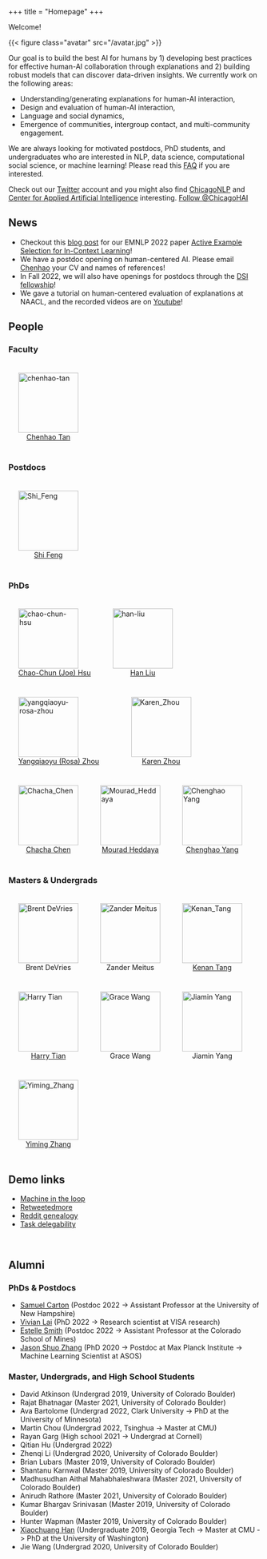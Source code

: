 +++
title = "Homepage"
+++

Welcome!

{{< figure class="avatar" src="/avatar.jpg" >}}

Our goal is to build the best AI for humans by 1) developing best practices for effective human-AI collaboration through explanations and 2) building robust models that can discover data-driven insights.
We currently work on the following areas:

* Understanding/generating explanations for human-AI interaction,
* Design and evaluation of human-AI interaction,
* Language and social dynamics,
* Emergence of communities, intergroup contact, and multi-community engagement.



We are always looking for motivated postdocs, PhD students, and undergraduates who are interested in NLP, data science, computational social science, or machine learning! Please read this [FAQ](https://chenhaot.com/faq.html) if you are interested. 

Check out our [Twitter](https://twitter.com/ChicagoHAI) account and you might also find [ChicagoNLP](https://twitter.com/ChicagoNLP) and [Center for Applied Artificial Intelligence](https://www.chicagobooth.edu/research/center-for-applied-artificial-intelligence) interesting.
<a href="https://twitter.com/ChicagoHAI?ref_src=twsrc%5Etfw" class="twitter-follow-button" data-show-count="false">Follow @ChicagoHAI</a><script async src="https://platform.twitter.com/widgets.js" charset="utf-8"></script>


## News

* Checkout this [blog post](https://chicagohai.github.io/active-example-selection/)
  for our EMNLP 2022 paper [Active Example Selection for In-Context Learning](https://arxiv.org/abs/2211.04486)!
* We have a postdoc opening on human-centered AI. Please email [Chenhao](https://chenhaot.com/contact.html) your CV and names of references!
* In Fall 2022, we will also have openings for postdocs through the [DSI fellowship](http://datascience.uchicago.edu/engage/fellowships/)!
* We gave a tutorial on human-centered evaluation of explanations at NAACL, and the recorded videos are on [Youtube](https://www.youtube.com/playlist?list=PLegWUnz91Wfu7zWCcFemUv40M9kIikCjZ)!


## People
### Faculty


<!-- * [Chenhao Tan](https://chenhaot.com) -->
<figure style="display:inline-block;margin:20px;">
    <img src="/chenhao.jpg" alt="chenhao-tan" style="vertical-align:top;width:120px;" />
    <figcaption style="text-align:center;">
        <a href="https://chenhaot.com">Chenhao Tan</a>
    </figcaption>
</figure>

### Postdocs
<figure class="photo" style="display:inline-block;margin:20px;">
    <img src="Shi_Feng.jpeg" alt="Shi_Feng" style="vertical-align:top;width:120px;" />
    <figcaption style="text-align:center;">
        <a href="https://ihsgnef.github.io/">Shi Feng</a>
    </figcaption>
</figure>

### PhDs

<figure class="photo" style="display:inline-block;margin:20px;">
    <img src="/joe.png" alt="chao-chun-hsu" style="vertical-align:top;width:120px;" />
    <figcaption style="text-align:center;">
        <a href="https://chaochunhsu.github.io/">Chao-Chun (Joe) Hsu</a>
    </figcaption>
</figure>
<figure class="photo" style="display:inline-block;margin:20px;">
    <img src="/han.png" alt="han-liu" style="vertical-align:top;width:120px;" />
    <figcaption style="text-align:center;">
        <a href="https://hanliuai.github.io/">Han Liu</a>
    </figcaption>
</figure>
<figure class="photo" style="display:inline-block;margin:20px;">
    <img src="/rosa.png" alt="yangqiaoyu-rosa-zhou" style="vertical-align:top;width:120px;" />
    <figcaption style="text-align:center;">
        <a href="https://rosafish.github.io/">Yangqiaoyu (Rosa) Zhou</a>
    </figcaption>
</figure>
<figure class="photo" style="display:inline-block;">
    <img src="Karen_Zhou.jpg" alt="Karen_Zhou" style="vertical-align:top;width:120px;" />
    <figcaption style="text-align:center;">
        <a href="https://karen-zhou.com/">Karen Zhou</a>
    </figcaption>
</figure>
<figure class="photo"  style="display:inline-block;margin:20px;">
    <img src="chacha_1.jpg" alt="Chacha_Chen" style="vertical-align:top;width:120px;" />
    <figcaption style="text-align:center;">
        <a href="https://chacha-chen.github.io">Chacha Chen</a>
    </figcaption>
</figure>
<figure class="photo"  style="display:inline-block;margin:20px;">
    <img src="Mourad_Heddaya.jpeg" alt="Mourad_Heddaya" style="vertical-align:top;width:120px;" />
    <figcaption style="text-align:center;">
        <a href="https://people.cs.uchicago.edu/~mourad/">Mourad Heddaya</a>
    </figcaption>
</figure>
<figure class="photo"  style="display:inline-block;margin:20px;">
    <img src="chenghao_yang.png" alt="Chenghao Yang" style="vertical-align:top;width:120px;" />
    <figcaption style="text-align:center;">
        <a href="https://yangalan123.github.io">Chenghao Yang</a>
    </figcaption>
</figure>

### Masters & Undergrads

<figure class="photo"  style="display:inline-block;margin:20px;">
    <img src="devriesbp-chai.jpg" alt="Brent DeVries" style="vertical-align:top;width:120px;" />
    <figcaption style="text-align:center;">
        Brent DeVries
    </figcaption>
</figure>
<figure class="photo"  style="display:inline-block;margin:20px;">
    <img src="zander.jpg" alt="Zander Meitus" style="vertical-align:top;width:120px;" />
    <figcaption style="text-align:center;">
        Zander Meitus
    </figcaption>
</figure>
<figure class="photo"  style="display:inline-block;margin:20px;">
    <img src="Kenan_Tang.JPG" alt="Kenan_Tang" style="vertical-align:top;width:120px;" />
    <figcaption style="text-align:center;">
        <a href="https://kenantang.github.io/page/">Kenan Tang</a>
    </figcaption>
</figure>
<figure class="photo"  style="display:inline-block;margin:20px;">
    <img src="harry_tian.png" alt="Harry Tian" style="vertical-align:top;width:120px;" />
    <figcaption style="text-align:center;">
        <a href="https://harry-tian.github.io/">Harry Tian</a>
    </figcaption>
</figure>
<figure class="photo"  style="display:inline-block;margin:20px;">
    <img src="grace.png" alt="Grace Wang" style="vertical-align:top;width:120px;" />
    <figcaption style="text-align:center;">
        Grace Wang
    </figcaption>
</figure>
<figure class="photo"  style="display:inline-block;margin:20px;">
    <img src="jiamin.jpg" alt="Jiamin Yang" style="vertical-align:top;width:120px;" />
    <figcaption style="text-align:center;">
        Jiamin Yang
    </figcaption>
</figure>
<figure class="photo"  style="display:inline-block;margin:20px;">
    <img src="yiming.jpg" alt="Yiming_Zhang" style="vertical-align:top;width:120px;" />
    <figcaption style="text-align:center;">
        <a href="https://y0mingzhang.github.io/">Yiming Zhang</a>
    </figcaption>
</figure>



## Demo links
* [Machine in the loop](https://machineintheloop.com/)
* [Retweetedmore](https://chenhaot.com/retweetedmore)
* [Reddit genealogy](https://redditvisualization.herokuapp.com/)
* [Task delegability](https://delegability.github.io/)
<br>

## Alumni

### PhDs & Postdocs
* [Samuel Carton](https://shcarton.github.io/) (Postdoc 2022 -> Assistant Professor at the University of New Hampshire)
* [Vivian Lai](https://vivlai.github.io/) (PhD 2022 -> Research scientist at VISA research) 
* [Estelle Smith](https://estellesmithphd.com) (Postdoc 2022 -> Assistant Professor at the Colorado School of Mines)
* [Jason Shuo Zhang](http://www.jasondarkblue.com/) (PhD 2020 -> Postdoc at Max Planck Institute -> Machine Learning Scientist at ASOS)

### Master, Undergrads, and High School Students
* David Atkinson (Undergrad 2019, University of Colorado Boulder)
* Rajat Bhatnagar (Master 2021, University of Colorado Boulder)
* Ava Bartolome (Undergrad 2022, Clark University -> PhD at the University of Minnesota)
* Martin Chou (Undergrad 2022, Tsinghua -> Master at CMU)
* Rayan Garg (High school 2021 -> Undergrad at Cornell)
* Qitian Hu (Undergrad 2022)
* Zhenqi Li (Undergrad 2020, University of Colorado Boulder)
* Brian Lubars (Master 2019, University of Colorado Boulder)
* Shantanu Karnwal (Master 2019, University of Colorado Boulder)
* Madhusudhan Aithal Mahabhaleshwara (Master 2021, University of Colorado Boulder)
* Anirudh Rathore (Master 2021, University of Colorado Boulder)
* Kumar Bhargav Srinivasan (Master 2019, University of Colorado Boulder)
* Hunter Wapman (Master 2019, University of Colorado Boulder)
* [Xiaochuang Han](https://xhan77.github.io/) (Undergraduate 2019, Georgia Tech -> Master at CMU -> PhD at the University of Washington)
* Jie Wang (Undergrad 2020, University of Colorado Boulder)



